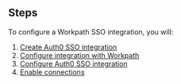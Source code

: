 ## Steps

To configure a Workpath SSO integration, you will:

1. [Create Auth0 SSO integration](#create-auth0-sso-integration)
2. [Configure integration with Workpath](#configure-integration-with-workpath)
3. [Configure Auth0 SSO integration](#configure-auth0-sso-integration)
4. [Enable connections](#enable-connections)
